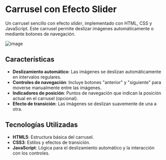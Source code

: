 # Carrusel con Efecto Slider

Un carrusel sencillo con efecto _slider_, implementado con HTML, CSS y JavaScript. Este carrusel permite deslizar imágenes automáticamente o mediante botones de navegación.

![image](https://github.com/user-attachments/assets/26a8780f-c892-4be6-b5fa-d9bacb0852fd)


## Características

-   **Deslizamiento automático**: Las imágenes se deslizan automáticamente en intervalos regulares.
-   **Controles de navegación**: Incluye botones "anterior" y "siguiente" para moverse manualmente entre las imágenes.
-   **Indicadores de posición**: Puntos de navegación que indican la posición actual en el carrusel (opcional).
-   **Efecto de transición**: Las imágenes se deslizan suavemente de una a otra.

## Tecnologías Utilizadas

-   **HTML5**: Estructura básica del carrusel.
-   **CSS3**: Estilos y efectos de transición.
-   **JavaScript**: Lógica para el deslizamiento automático y la interacción con los controles.
